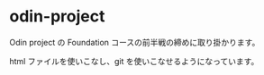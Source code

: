 # odin-project

Odin project の Foundation コースの前半戦の締めに取り掛かります。

html ファイルを使いこなし、git を使いこなせるようになっています。
